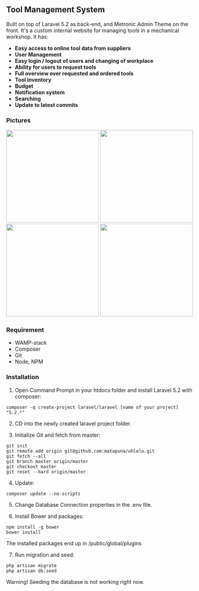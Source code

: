 ## Tool Management System

Built on top of Laravel 5.2 as back-end, and Metronic Admin Theme on the front. It's a custom internal website for managing tools in a mechanical workshop. It has:

* **Easy access to online tool data from suppliers** 
* **User Management**
* **Easy login / logout of users and changing of workplace**
* **Ability for users to request tools**
* **Full overview over requested and ordered tools**
* **Tool inventory**
* **Budget**
* **Notification system**
* **Searching**
* **Update to latest commits**

### Pictures

<img src="https://raw.githubusercontent.com/matapuna/uhlelo/master/public/img/sc1.jpg" width="250px">

<img src="https://raw.githubusercontent.com/matapuna/uhlelo/master/public/img/sc2.jpg" width="250px">

<img src="https://raw.githubusercontent.com/matapuna/uhlelo/master/public/img/sc3.jpg" width="250px">

<img src="https://raw.githubusercontent.com/matapuna/uhlelo/master/public/img/sc4.jpg" width="250px">

### Requirement

* WAMP-stack
* Composer
* Git
* Node, NPM

### Installation

1. Open Command Prompt in your htdocs folder and install Laravel 5.2 with composer:

```shell
composer -q create-project laravel/laravel [name of your project] "5.2.*"
```

2. CD into the newly created laravel project folder.

3. Initialize Git and fetch from master:

```shell
git init
git remote add origin git@github.com:matapuna/uhlelo.git
git fetch --all
git branch master origin/master
git checkout master
git reset --hard origin/master
```

4. Update:

```shell
composer update --no-scripts
```

5. Change Database Connection properties in the .env file.

6. Install Bower and packages:

```shell
npm install -g bower
bower install
```
The installed packages end up in /public/global/plugins

7. Run migration and seed:

```shell
php artisan migrate
php artisan db:seed
```

Warning! Seeding the database is not working right now.